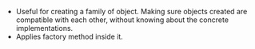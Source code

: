 - Useful for creating a family of object. Making sure objects created are compatible with each other, without knowing about the concrete implementations.
- Applies factory method inside it.

